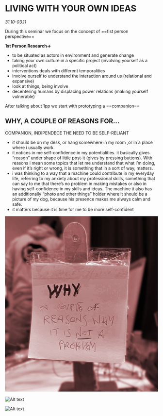 # LIVING WITH YOUR OWN IDEAS
*31.10-03.11*

During this seminar we focus on the concept of ==fist person perspective==

**1st Person Research→** 

- to be situated as actors in environment and generate change
- taking your own culture in a specific project (involving yourself as a political act)
- interventions deals with different temporalities
- involve ourself to understand the interaction around us (relational and expansive)
- look at things, being involve
- decentering humans by displacing power relations (making yourself vulnerable)


After talking about 1pp we start with prototyping a ==companion== 

## WHY, A COUPLE OF REASONS FOR...

COMPANION, INDIPENDECE THE NEED TO BE SELF-RELIANT

- it should be on my desk, or hang somewhere in my room ,or in a place where i usually work.
- it notices in me self-confidence in my potentialities. it basically gives “reason” under shape of little post-it (gives by pressing buttons). With reasons i mean some topics that let me understand that what i’m doing, even if it’s right or wrong, it is something that in a sort of way, matters.
- i was thinking to a way that a machine could contribute in my everyday life, referring to my anxiety about my professional skills, something that can say to me that there’s no problem in making mistakes or also in having self-confidence in my skills and ideas. The machine it also has an additionally “photo and other things” holder where it should be a picture of my dog, because his presence makes me always calm and safe.
- it matters because it is time for me to be more self-confident

![Alt text](../images/LWYOIFOTO2.png)

![Alt text](../images/LWYOIFOTO1.png)

![Alt text](../images/LWYOIFOTO3.png)